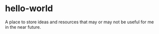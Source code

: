 # hello-world
A place to store ideas and resources that may or may not be useful for me in the near future.
